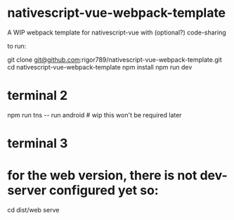 # nativescript-vue-webpack-template
A WIP webpack template for nativescript-vue with (optional?) code-sharing

to run:

git clone git@github.com:rigor789/nativescript-vue-webpack-template.git
cd nativescript-vue-webpack-template
npm install
npm run dev

# terminal 2
npm run tns -- run android # wip this won't be required later

# terminal 3
# for the web version, there is not dev-server configured yet so:
cd dist/web
serve

